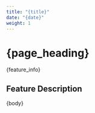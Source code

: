```yaml
---
title: "{title}"
date: "{date}"
weight: 1
---
```


# {page_heading}

{feature_info}

## Feature Description

{body}
